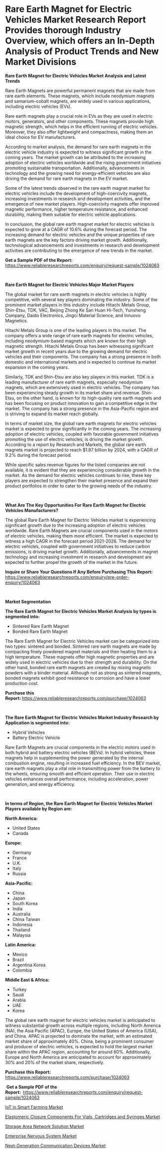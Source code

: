 <p><h1>Rare Earth Magnet for Electric Vehicles Market Research Report Provides thorough Industry Overview, which offers an In-Depth Analysis of Product Trends and New Market Divisions</h1></p><p><strong>Rare Earth Magnet for Electric Vehicles Market Analysis and Latest Trends</strong></p>
<p><p>Rare Earth Magnets are powerful permanent magnets that are made from rare earth elements. These magnets, which include neodymium magnets and samarium-cobalt magnets, are widely used in various applications, including electric vehicles (EVs). </p><p>Rare earth magnets play a crucial role in EVs as they are used in electric motors, generators, and other components. These magnets provide high magnetic strength, which helps in the efficient running of electric vehicles. Moreover, they also offer lightweight and compactness, making them an ideal choice for EV manufacturers.</p><p>According to market analysis, the demand for rare earth magnets in the electric vehicle industry is expected to witness significant growth in the coming years. The market growth can be attributed to the increasing adoption of electric vehicles worldwide and the rising government initiatives promoting sustainable transportation. Additionally, advancements in technology and the growing need for energy-efficient vehicles are also driving the demand for rare earth magnets in the EV market.</p><p>Some of the latest trends observed in the rare earth magnet market for electric vehicles include the development of high-coercivity magnets, increasing investments in research and development activities, and the emergence of new market players. High-coercivity magnets offer improved magnetic performance, higher temperature resistance, and enhanced durability, making them suitable for electric vehicle applications.</p><p>In conclusion, the global rare earth magnet market for electric vehicles is expected to grow at a CAGR of 10.6% during the forecast period. The increasing demand for electric vehicles and the unique properties of rare earth magnets are the key factors driving market growth. Additionally, technological advancements and investments in research and development activities are contributing to the emergence of new trends in the market.</p></p>
<p><strong>Get a Sample PDF of the Report:&nbsp;</strong> <a href="https://www.reliableresearchreports.com/enquiry/request-sample/1024063">https://www.reliableresearchreports.com/enquiry/request-sample/1024063</a></p>
<p>&nbsp;</p>
<p><strong>Rare Earth Magnet for Electric Vehicles Major Market Players</strong></p>
<p><p>The global market for rare earth magnets in electric vehicles is highly competitive, with several key players dominating the industry. Some of the prominent market players in this industry include Hitachi Metals Group, Shin-Etsu, TDK, VAC, Beijing Zhong Ke San Huan Hi-Tech, Yunsheng Company, Daido Electronics, Jingci Material Science, and Innuovo Magnetics.</p><p>Hitachi Metals Group is one of the leading players in this market. The company offers a wide range of rare earth magnets for electric vehicles, including neodymium-based magnets which are known for their high magnetic strength. Hitachi Metals Group has been witnessing significant market growth in recent years due to the growing demand for electric vehicles and their components. The company has a strong presence in both domestic and international markets and is expected to continue its market expansion in the coming years.</p><p>Similarly, TDK and Shin-Etsu are also key players in this market. TDK is a leading manufacturer of rare earth magnets, especially neodymium magnets, which are extensively used in electric vehicles. The company has been experiencing steady growth in its market share and revenue. Shin-Etsu, on the other hand, is known for its high-quality rare earth magnets and has been focusing on product innovation to gain a competitive edge in the market. The company has a strong presence in the Asia-Pacific region and is striving to expand its market reach globally.</p><p>In terms of market size, the global rare earth magnets for electric vehicles market is expected to grow significantly in the coming years. The increasing adoption of electric vehicles, coupled with favorable government initiatives promoting the use of electric vehicles, is driving the market growth. According to a report by Research and Markets, the global rare earth magnets market is projected to reach $1.87 billion by 2024, with a CAGR of 9.2% during the forecast period.</p><p>While specific sales revenue figures for the listed companies are not available, it is evident that they are experiencing considerable growth in the market. As the demand for electric vehicles continues to rise, these key players are expected to strengthen their market presence and expand their product portfolios in order to cater to the growing needs of the industry.</p></p>
<p>&nbsp;</p>
<p><strong>What Are The Key Opportunities For Rare Earth Magnet for Electric Vehicles Manufacturers?</strong></p>
<p><p>The global Rare Earth Magnet for Electric Vehicles market is experiencing significant growth due to the increasing adoption of electric vehicles worldwide. Rare Earth Magnets are crucial components used in the motors of electric vehicles, making them more efficient. The market is expected to witness a high CAGR in the forecast period 2021-2026. The demand for electric vehicles, coupled with government initiatives to reduce carbon emissions, is driving market growth. Additionally, advancements in magnet technology and increasing investment in research and development are expected to further propel the growth of the market in the future.</p></p>
<p><strong>Inquire or Share Your Questions If Any Before Purchasing This Report:</strong> <a href="https://www.reliableresearchreports.com/enquiry/pre-order-enquiry/1024063">https://www.reliableresearchreports.com/enquiry/pre-order-enquiry/1024063</a></p>
<p>&nbsp;</p>
<p><strong>Market Segmentation</strong></p>
<p><strong>The Rare Earth Magnet for Electric Vehicles Market Analysis by types is segmented into:</strong></p>
<p><ul><li>Sintered Rare Earth Magnet</li><li>Bonded Rare Earth Magnet</li></ul></p>
<p><p>The Rare Earth Magnet for Electric Vehicles market can be categorized into two types: sintered and bonded. Sintered rare earth magnets are made by compacting finely powdered magnet materials and then heating them to a high temperature. These magnets offer high magnetic properties and are widely used in electric vehicles due to their strength and durability. On the other hand, bonded rare earth magnets are created by mixing magnetic powders with a binder material. Although not as strong as sintered magnets, bonded magnets exhibit good resistance to corrosion and have a lower production cost.</p></p>
<p><strong>Purchase this Report:&nbsp;</strong><a href="https://www.reliableresearchreports.com/purchase/1024063">https://www.reliableresearchreports.com/purchase/1024063</a></p>
<p>&nbsp;</p>
<p><strong>The Rare Earth Magnet for Electric Vehicles Market Industry Research by Application is segmented into:</strong></p>
<p><ul><li>Hybrid Vehicles</li><li>Battery Electric Vehicle</li></ul></p>
<p><p>Rare Earth Magnets are crucial components in the electric motors used in both hybrid and battery electric vehicles (BEVs). In hybrid vehicles, these magnets help in supplementing the power generated by the internal combustion engine, resulting in increased fuel efficiency. In the BEV market, rare earth magnets play a vital role in transmitting power from the battery to the wheels, ensuring smooth and efficient operation. Their use in electric vehicles enhances overall performance, including acceleration, power generation, and energy efficiency.</p></p>
<p>&nbsp;</p>
<p><strong>In terms of Region, the Rare Earth Magnet for Electric Vehicles Market Players available by Region are:</strong></p>
<p>
    <p> <strong> North America: </strong>
        <ul>
            <li>United States</li>
            <li>Canada</li>
        </ul>
        </p> 
    <p> <strong> Europe: </strong>
        <ul>
            <li>Germany</li>
            <li>France</li>
            <li>U.K.</li>
            <li>Italy</li>
            <li>Russia</li>
        </ul>
        </p> 
    <p> <strong> Asia-Pacific: </strong>
        <ul>
            <li>China</li>
            <li>Japan</li>
            <li>South Korea</li>
            <li>India</li>
            <li>Australia</li>
            <li>China Taiwan</li>
            <li>Indonesia</li>
            <li>Thailand</li>
            <li>Malaysia</li>
        </ul>
        </p> 
    <p> <strong> Latin America: </strong>
        <ul>
            <li>Mexico</li>
            <li>Brazil</li>
            <li>Argentina Korea</li>
            <li>Colombia</li>
        </ul>
        </p> 
    <p> <strong> Middle East & Africa: </strong>
        <ul>
            <li>Turkey</li>
            <li>Saudi</li>
            <li>Arabia</li>
            <li>UAE</li>
            <li>Korea</li>
        </ul>
    </p>
    </p>
<p><p>The global rare earth magnet for electric vehicles market is anticipated to witness substantial growth across multiple regions, including North America (NA), the Asia Pacific (APAC), Europe, the United States of America (USA), and China. APAC is projected to dominate the market, with an estimated market share of approximately 40%. China, being a prominent consumer and producer of electric vehicles, is expected to hold the largest market share within the APAC region, accounting for around 60%. Additionally, Europe and North America are anticipated to account for approximately 30% and 20% of the market share, respectively.</p></p>
<p><strong>Purchase this Report: </strong><a href="https://www.reliableresearchreports.com/purchase/1024063">https://www.reliableresearchreports.com/purchase/1024063</a></p>
<p>&nbsp;<strong>Get a Sample PDF of the Report:&nbsp;&nbsp;</strong><a href="https://www.reliableresearchreports.com/enquiry/request-sample/1024063">https://www.reliableresearchreports.com/enquiry/request-sample/1024063</a></p>
<p><strong></strong></p>
<p><p><a href="https://www.linkedin.com/pulse/iot-smart-farming-market-size-share-global-analysis-report-e0wje?trackingId=WpMPUhS5SB2obG23NZbdmw%3D%3D">IoT in Smart Farming Market</a></p><p><a href="https://medium.com/@jeremybates83/elastomeric-closure-components-for-vials-cartridges-and-syringes-nbsp-market-focuses-on-market-51320f30da01">Elastomeric Closure Components For Vials, Cartridges and Syringes Market</a></p><p><a href="https://www.linkedin.com/pulse/storage-area-network-solution-market-size-growing-forecasted-sv38e?trackingId=fGDxu2fSTPKiDTGezjBPWg%3D%3D">Storage Area Network Solution Market</a></p><p><a href="https://www.linkedin.com/pulse/enterprise-nervous-system-market-research-report-reveals-bxome?trackingId=qd0bXMVnTaeeDm3TIrrEQg%3D%3D">Enterprise Nervous System Market</a></p><p><a href="https://medium.com/@jeremybates83/next-generation-communication-devices-market-insight-market-trends-growth-forecasted-from-2024-df9b6bf2c05e">Next-Generation Communication Devices Market</a></p></p>